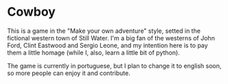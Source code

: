 # Cowboy

This is a game in the "Make your own adventure" style, setted in the fictional western town of Still Water. I'm a big fan of the westerns of John Ford, Clint Eastwood and Sergio Leone, and my intention here is to pay them a little homage (while I, also, learn a little bit of python).

The game is currently in portuguese, but I plan to change it to english soon, so more people can enjoy it and contribute.
